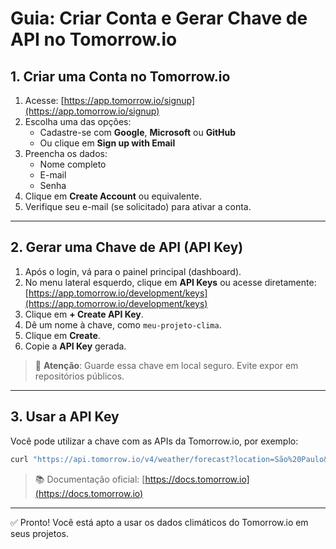 
# Guia: Criar Conta e Gerar Chave de API no Tomorrow.io

## 1. Criar uma Conta no Tomorrow.io

1. Acesse: [https://app.tomorrow.io/signup](https://app.tomorrow.io/signup)
2. Escolha uma das opções:
   - Cadastre-se com **Google**, **Microsoft** ou **GitHub**  
   - Ou clique em **Sign up with Email**
3. Preencha os dados:
   - Nome completo
   - E-mail
   - Senha
4. Clique em **Create Account** ou equivalente.
5. Verifique seu e-mail (se solicitado) para ativar a conta.

---

## 2. Gerar uma Chave de API (API Key)

1. Após o login, vá para o painel principal (dashboard).
2. No menu lateral esquerdo, clique em **API Keys** ou acesse diretamente:  
   [https://app.tomorrow.io/development/keys](https://app.tomorrow.io/development/keys)
3. Clique em **+ Create API Key**.
4. Dê um nome à chave, como `meu-projeto-clima`.
5. Clique em **Create**.
6. Copie a **API Key** gerada.

> 🔐 **Atenção**: Guarde essa chave em local seguro. Evite expor em repositórios públicos.

---

## 3. Usar a API Key

Você pode utilizar a chave com as APIs da Tomorrow.io, por exemplo:

```bash
curl "https://api.tomorrow.io/v4/weather/forecast?location=São%20Paulo&apikey=SUA_API_KEY"
```

> 📚 Documentação oficial: [https://docs.tomorrow.io](https://docs.tomorrow.io)

---

✅ Pronto! Você está apto a usar os dados climáticos do Tomorrow.io em seus projetos.
